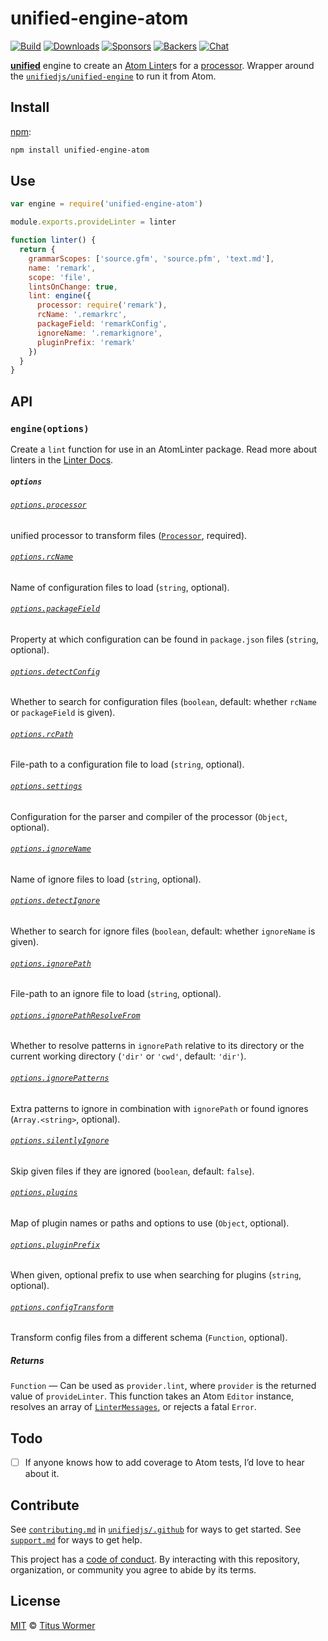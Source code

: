 # unified-engine-atom

[![Build][build-badge]][build]
[![Downloads][downloads-badge]][downloads]
[![Sponsors][sponsors-badge]][collective]
[![Backers][backers-badge]][collective]
[![Chat][chat-badge]][chat]

[**unified**][unified] engine to create an [Atom Linter][linter]s for a
[processor][unified-processor].
Wrapper around the [`unifiedjs/unified-engine`][engine] to run it from Atom.

## Install

[npm][]:

```sh
npm install unified-engine-atom
```

## Use

```js
var engine = require('unified-engine-atom')

module.exports.provideLinter = linter

function linter() {
  return {
    grammarScopes: ['source.gfm', 'source.pfm', 'text.md'],
    name: 'remark',
    scope: 'file',
    lintsOnChange: true,
    lint: engine({
      processor: require('remark'),
      rcName: '.remarkrc',
      packageField: 'remarkConfig',
      ignoreName: '.remarkignore',
      pluginPrefix: 'remark'
    })
  }
}
```

## API

### `engine(options)`

Create a `lint` function for use in an AtomLinter package.
Read more about linters in the [Linter Docs][docs].

##### `options`

###### [`options.processor`][processor]

unified processor to transform files ([`Processor`][unified-processor],
required).

###### [`options.rcName`][rc-name]

Name of configuration files to load (`string`, optional).

###### [`options.packageField`][package-field]

Property at which configuration can be found in `package.json` files (`string`,
optional).

###### [`options.detectConfig`][detect-config]

Whether to search for configuration files (`boolean`, default: whether `rcName`
or `packageField` is given).

###### [`options.rcPath`][rc-path]

File-path to a configuration file to load (`string`, optional).

###### [`options.settings`][settings]

Configuration for the parser and compiler of the processor (`Object`, optional).

###### [`options.ignoreName`][ignore-name]

Name of ignore files to load (`string`, optional).

###### [`options.detectIgnore`][detect-ignore]

Whether to search for ignore files (`boolean`, default: whether
`ignoreName` is given).

###### [`options.ignorePath`][ignore-path]

File-path to an ignore file to load (`string`, optional).

###### [`options.ignorePathResolveFrom`][ignore-path-resolve-from]

Whether to resolve patterns in `ignorePath` relative to its directory or the
current working directory  (`'dir'` or `'cwd'`, default: `'dir'`).

###### [`options.ignorePatterns`][ignore-patterns]

Extra patterns to ignore in combination with `ignorePath` or found ignores
(`Array.<string>`, optional).

###### [`options.silentlyIgnore`][silently-ignore]

Skip given files if they are ignored (`boolean`, default: `false`).

###### [`options.plugins`][plugins]

Map of plugin names or paths and options to use (`Object`, optional).

###### [`options.pluginPrefix`][plugin-prefix]

When given, optional prefix to use when searching for plugins (`string`,
optional).

###### [`options.configTransform`][config-transform]

Transform config files from a different schema (`Function`, optional).

##### Returns

`Function` — Can be used as `provider.lint`, where `provider` is the returned
value of `provideLinter`.
This function takes an Atom `Editor` instance, resolves an array of
[`LinterMessages`][messages], or rejects a fatal `Error`.

## Todo

*   [ ] If anyone knows how to add coverage to Atom tests, I’d love to
    hear about it.

## Contribute

See [`contributing.md`][contributing] in [`unifiedjs/.github`][health] for ways
to get started.
See [`support.md`][support] for ways to get help.

This project has a [code of conduct][coc].
By interacting with this repository, organization, or community you agree to
abide by its terms.

## License

[MIT][license] © [Titus Wormer][author]

<!-- Definitions -->

[build-badge]: https://github.com/unifiedjs/unified-engine-atom/workflows/main/badge.svg

[build]: https://github.com/unifiedjs/unified-engine-atom/actions

[downloads-badge]: https://img.shields.io/npm/dm/unified-engine-atom.svg

[downloads]: https://www.npmjs.com/package/unified-engine-atom

[sponsors-badge]: https://opencollective.com/unified/sponsors/badge.svg

[backers-badge]: https://opencollective.com/unified/backers/badge.svg

[collective]: https://opencollective.com/unified

[chat-badge]: https://img.shields.io/badge/chat-discussions-success.svg

[chat]: https://github.com/unifiedjs/unified/discussions

[npm]: https://docs.npmjs.com/cli/install

[health]: https://github.com/unifiedjs/.github

[contributing]: https://github.com/unifiedjs/.github/blob/HEAD/contributing.md

[support]: https://github.com/unifiedjs/.github/blob/HEAD/support.md

[coc]: https://github.com/unifiedjs/.github/blob/HEAD/code-of-conduct.md

[license]: license

[author]: https://wooorm.com

[unified]: https://github.com/unifiedjs/unified

[engine]: https://github.com/unifiedjs/unified-engine

[linter]: https://github.com/steelbrain/linter

[docs]: https://github.com/steelbrain/linter/tree/HEAD/docs

[messages]: https://github.com/steelbrain/linter/blob/HEAD/docs/types/linter-message-v2.md

[unified-processor]: https://github.com/unifiedjs/unified#processor

[processor]: https://github.com/unifiedjs/unified-engine/blob/HEAD/doc/options.md#optionsprocessor

[detect-config]: https://github.com/unifiedjs/unified-engine/blob/HEAD/doc/options.md#optionsdetectconfig

[rc-name]: https://github.com/unifiedjs/unified-engine/blob/HEAD/doc/options.md#optionsrcname

[package-field]: https://github.com/unifiedjs/unified-engine/blob/HEAD/doc/options.md#optionspackagefield

[rc-path]: https://github.com/unifiedjs/unified-engine/blob/HEAD/doc/options.md#optionsrcpath

[settings]: https://github.com/unifiedjs/unified-engine/blob/HEAD/doc/options.md#optionssettings

[detect-ignore]: https://github.com/unifiedjs/unified-engine/blob/HEAD/doc/options.md#optionsdetectignore

[ignore-name]: https://github.com/unifiedjs/unified-engine/blob/HEAD/doc/options.md#optionsignorename

[ignore-path]: https://github.com/unifiedjs/unified-engine/blob/HEAD/doc/options.md#optionsignorepath

[ignore-path-resolve-from]: https://github.com/unifiedjs/unified-engine/blob/HEAD/doc/options.md#optionsignorepathresolvefrom

[ignore-patterns]: https://github.com/unifiedjs/unified-engine/blob/HEAD/doc/options.md#optionsignorepatterns

[silently-ignore]: https://github.com/unifiedjs/unified-engine/blob/HEAD/doc/options.md#optionssilentlyignore

[plugin-prefix]: https://github.com/unifiedjs/unified-engine/blob/HEAD/doc/options.md#optionspluginprefix

[plugins]: https://github.com/unifiedjs/unified-engine/blob/HEAD/doc/options.md#optionsplugins

[config-transform]: https://github.com/unifiedjs/unified-engine/blob/HEAD/doc/options.md#optionsconfigtransform
